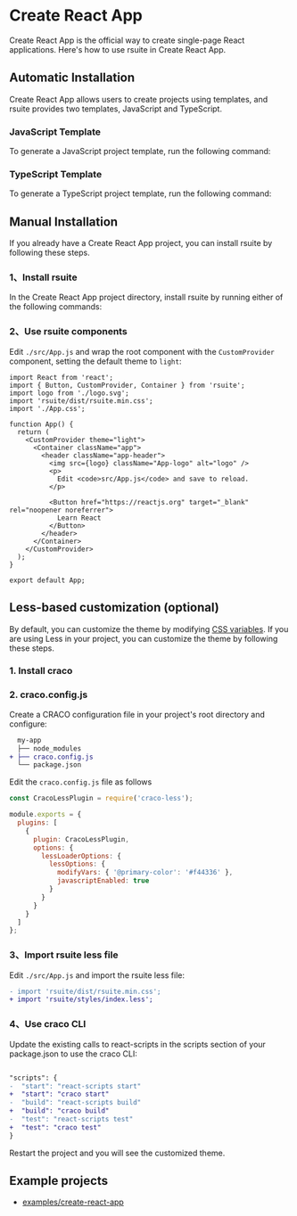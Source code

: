 # Create React App

Create React App is the official way to create single-page React applications. Here's how to use rsuite in Create React App.

## Automatic Installation

Create React App allows users to create projects using templates, and rsuite provides two templates, JavaScript and TypeScript.

### JavaScript Template

To generate a JavaScript project template, run the following command:

<!--{include:<install-cra-js>}-->

### TypeScript Template

To generate a TypeScript project template, run the following command:

<!--{include:<install-cra-ts>}-->

## Manual Installation

If you already have a Create React App project, you can install rsuite by following these steps.

### 1、Install rsuite

In the Create React App project directory, install rsuite by running either of the following commands:

<!--{include:<install-guide>}-->

### 2、Use rsuite components

Edit `./src/App.js` and wrap the root component with the `CustomProvider` component, setting the default theme to `light`:

```tsx
import React from 'react';
import { Button, CustomProvider, Container } from 'rsuite';
import logo from './logo.svg';
import 'rsuite/dist/rsuite.min.css';
import './App.css';

function App() {
  return (
    <CustomProvider theme="light">
      <Container className="app">
        <header className="app-header">
          <img src={logo} className="App-logo" alt="logo" />
          <p>
            Edit <code>src/App.js</code> and save to reload.
          </p>

          <Button href="https://reactjs.org" target="_blank" rel="noopener noreferrer">
            Learn React
          </Button>
        </header>
      </Container>
    </CustomProvider>
  );
}

export default App;
```

## Less-based customization (optional)

By default, you can customize the theme by modifying [CSS variables](https://rsuitejs.com/guide/css-variables/). If you are using Less in your project, you can customize the theme by following these steps.

### 1. Install craco

<!--{include:<install-craco>}-->

### 2. craco.config.js

Create a CRACO configuration file in your project's root directory and configure:

```diff
  my-app
  ├── node_modules
+ ├── craco.config.js
  └── package.json
```

Edit the `craco.config.js` file as follows

```js
const CracoLessPlugin = require('craco-less');

module.exports = {
  plugins: [
    {
      plugin: CracoLessPlugin,
      options: {
        lessLoaderOptions: {
          lessOptions: {
            modifyVars: { '@primary-color': '#f44336' },
            javascriptEnabled: true
          }
        }
      }
    }
  ]
};
```

### 3、Import rsuite less file

Edit `./src/App.js` and import the rsuite less file:

```diff
- import 'rsuite/dist/rsuite.min.css';
+ import 'rsuite/styles/index.less';
```

### 4、Use craco CLI

Update the existing calls to react-scripts in the scripts section of your package.json to use the craco CLI:

```diff

"scripts": {
-  "start": "react-scripts start"
+  "start": "craco start"
-  "build": "react-scripts build"
+  "build": "craco build"
-  "test": "react-scripts test"
+  "test": "craco test"
}
```

Restart the project and you will see the customized theme.

## Example projects

- [examples/create-react-app](https://github.com/rsuite/rsuite/tree/main/examples/create-react-app)
